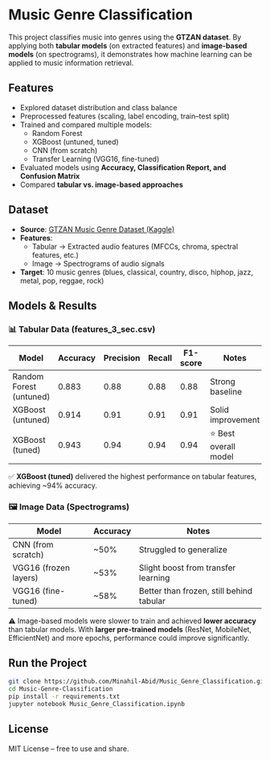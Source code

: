 # Music Genre Classification

This project classifies music into genres using the **GTZAN dataset**. By applying both **tabular models** (on extracted features) and **image-based models** (on spectrograms), it demonstrates how machine learning can be applied to music information retrieval.  

## Features
- Explored dataset distribution and class balance
- Preprocessed features (scaling, label encoding, train–test split)
- Trained and compared multiple models:
  - Random Forest
  - XGBoost (untuned, tuned)
  - CNN (from scratch)
  - Transfer Learning (VGG16, fine-tuned)
- Evaluated models using **Accuracy, Classification Report, and Confusion Matrix**  
- Compared **tabular vs. image-based approaches**  

## Dataset
- **Source**: [GTZAN Music Genre Dataset (Kaggle)](https://www.kaggle.com/datasets/andradaolteanu/gtzan-dataset-music-genre-classification)  
- **Features**:  
  - Tabular → Extracted audio features (MFCCs, chroma, spectral features, etc.)  
  - Image → Spectrograms of audio signals  
- **Target**: 10 music genres (blues, classical, country, disco, hiphop, jazz, metal, pop, reggae, rock)  

## Models & Results

### 📊 Tabular Data (features_3_sec.csv)
| Model                   | Accuracy | Precision | Recall | F1-score | Notes |
|--------------------------|----------|-----------|--------|----------|-------|
| Random Forest (untuned)  | 0.883    | 0.88      | 0.88   | 0.88     | Strong baseline |
| XGBoost (untuned)        | 0.914    | 0.91      | 0.91   | 0.91     | Solid improvement |
| XGBoost (tuned)          | 0.943    | 0.94      | 0.94   | 0.94     |⭐ Best overall model |

✅ **XGBoost (tuned)** delivered the highest performance on tabular features, achieving ~94% accuracy.  

### 🖼 Image Data (Spectrograms)
| Model                      | Accuracy | Notes |
|-----------------------------|----------|-------|
| CNN (from scratch)          | ~50%     | Struggled to generalize |
| VGG16 (frozen layers)       | ~53%     | Slight boost from transfer learning |
| VGG16 (fine-tuned)          | ~58%     | Better than frozen, still behind tabular |

⚠️ Image-based models were slower to train and achieved **lower accuracy** than tabular models. With **larger pre-trained models** (ResNet, MobileNet, EfficientNet) and more epochs, performance could improve significantly.  
  

## Run the Project
```bash
git clone https://github.com/Minahil-Abid/Music_Genre_Classification.git
cd Music-Genre-Classification
pip install -r requirements.txt
jupyter notebook Music_Genre_Classification.ipynb
```

## License

MIT License – free to use and share.

